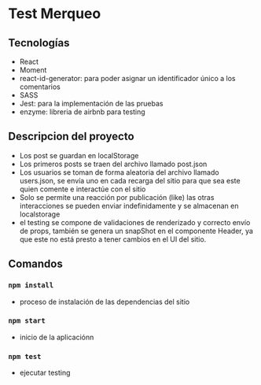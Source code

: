 
# Test Merqueo

## Tecnologías
- React
- Moment
- react-id-generator: para poder asignar un identificador único a los comentarios
- SASS
- Jest: para la implementación  de las pruebas
- enzyme: libreria de airbnb para testing

## Descripcion del proyecto
* Los post se guardan en localStorage
* Los primeros posts se traen del archivo llamado post.json 
* Los usuarios se toman de forma aleatoria del archivo llamado users.json, se envía uno en cada recarga del sitio para que sea este quien comente e interactúe con el sitio
* Solo se permite una reacción por publicación (like) las otras interacciones se pueden enviar indefinidamente y se almacenan en localstorage
* el testing se compone de validaciones de renderizado y correcto envío de props, también se genera un snapShot en el componente Header, ya que este no está presto a tener cambios en el UI del sitio.


## Comandos
### `npm install`
* proceso de instalación de las dependencias del sitio
### `npm start`
* inicio de la aplicaciónn
### `npm test`
* ejecutar testing
